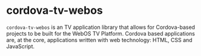 # cordova-tv-webos
`cordova-tv-webos` is an TV application library that allows for Cordova-based projects to be built for the WebOS TV Platform.
Cordova based applications are, at the core, applications written with web technology: HTML, CSS and JavaScript.
